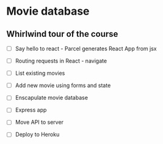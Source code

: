 # Movie database

## Whirlwind tour of the course

* [ ] Say hello to react - Parcel generates React App from jsx
* [ ] Routing requests in React - navigate
* [ ] List existing movies
* [ ] Add new movie using forms and state
* [ ] Enscapulate movie database
* [ ] Express app
* [ ] Move API to server
* [ ] Deploy to Heroku

